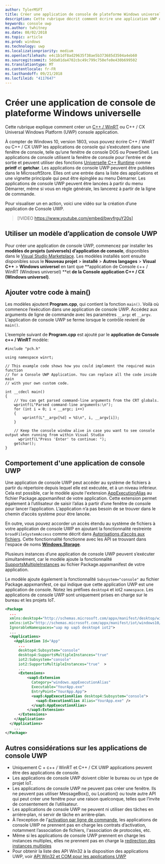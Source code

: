 ```yaml
---
author: TylerMSFT
title: Créer une application de console de plateforme Windows universelle
description: Cette rubrique décrit comment écrire une application UWP qui s’exécute dans une fenêtre de console.
keywords: console uwp
ms.author: twhitney
ms.date: 08/02/2018
ms.topic: article
ms.prod: windows
ms.technology: uwp
ms.localizationpriority: medium
ms.openlocfilehash: e4c1b1df8ad29635f38ae5b373685d3504a4eb60
ms.sourcegitcommit: 5dda01da4702cbc49c799c750efe0e430b699502
ms.translationtype: MT
ms.contentlocale: fr-FR
ms.lasthandoff: 09/21/2018
ms.locfileid: "4117647"
---
```

# <a name="create-a-universal-windows-platform-console-app"></a>Créer une application de console de plateforme Windows universelle

Cette rubrique explique comment créer un [C++ / WinRT](/windows/uwp/cpp-and-winrt-apis/intro-to-using-cpp-with-winrt) ou C++ / CX Universal Windows Platform (UWP) console application.

À compter de Windows 10, version 1803, vous pouvez écrire C++ / WinRT ou C++ / CX UWP les applications de console qui s’exécutent dans une fenêtre de console, telle qu’une fenêtre de console DOS ou PowerShell. Les applications de console utilisent la fenêtre de console pour l’entrée et de sortie et peuvent utiliser des fonctions [Universelle C++ Runtime](/cpp/c-runtime-library/reference/crt-alphabetical-function-reference) comme **printf** et **getchar**. Les applications de console UWP peuvent être publiées dans le MicrosoftStore. Elles ont une entrée dans la liste des applications et une vignette principale qui peut être épinglée au menu Démarrer. Les applications de console UWP peuvent être lancées à partir du menu Démarrer, même si vous en règle générale, les lancerez à partir de la ligne de commande.

Pour visualiser un en action, voici une vidéo sur la création d’une application de Console UWP.

> [!VIDEO https://www.youtube.com/embed/bwvfrguY20s]

## <a name="use-a-uwp-console-app-template"></a>Utiliser un modèle d’application de console UWP 

Pour créer une application de console UWP, commencez par installer les **modèles de projets (universels) d’application de console**, disponibles dans le [Visual Studio Marketplace](https://marketplace.visualstudio.com/items?itemName=AndrewWhitechapelMSFT.ConsoleAppUniversal). Les modèles installés sont ensuite disponibles sous le **Nouveau projet** > **installé** > **Autres langages** > **Visual C++** > **Windows universel** en tant que **application de Console c++ / WinRT (Windows universel) **et **de la Console application C++ / CX (Windows universel)**.

## <a name="add-your-code-to-main"></a>Ajouter votre code à main()

Les modèles ajoutent **Program.cpp**, qui contient la fonction `main()`. Voilà où commence l’exécution dans une application de console UWP. Accédez aux arguments de ligne de commande avec les paramètres `__argc` et `__argv`. L’application de console UWP se ferme lorsque le contrôle revient de `main()`.

L’exemple suivant de **Program.cpp** est ajouté par le **application de Console c++ / WinRT** modèle:

```cppwinrt
#include "pch.h"

using namespace winrt;

// This example code shows how you could implement the required main function
// for a Console UWP Application. You can replace all the code inside main
// with your own custom code.

int __cdecl main()
{
    // You can get parsed command-line arguments from the CRT globals.
    wprintf(L"Parsed command-line arguments:\n");
    for (int i = 0; i < __argc; i++)
    {
        wprintf(L"__argv[%d] = %S\n", i, __argv[i]);
    }

    // Keep the console window alive in case you want to see console output when running from within Visual Studio
      wprintf(L"Press 'Enter' to continue: ");
    getchar();
}
```

## <a name="uwp-console-app-behavior"></a>Comportement d'une application de console UWP

Une application de console UWP peut accéder au système de fichiers à partir du répertoire depuis lequel elle est exécutée, et à un niveau inférieur. Cela est possible, car le modèle ajoute l'extension [AppExecutionAlias](https://docs.microsoft.com/uwp/schemas/appxpackage/uapmanifestschema/element-uap5-appexecutionalias) au fichier Package.appxmanifest de votre application. Cette extension permet également à l’utilisateur de saisir l’alias à partir d’une fenêtre de console pour lancer l’application. L’application n’a pas besoin de se trouver dans le chemin d’accès système pour être lancée.

En outre, vous pouvez accorder un accès étendu au système de fichiers à votre application de console UWP en ajoutant la fonctionnalité restreinte `broadFileSystemAccess` comme décrit dans [Autorisations d’accès aux fichiers](https://docs.microsoft.com/windows/uwp/files/file-access-permissions). Cette fonctionnalité fonctionne avec les API se trouvant dans l'espace de noms [**Windows.Storage**](https://msdn.microsoft.com/library/windows/apps/BR227346).

Plusieurs instances d’une application de console UWP peuvent s’exécuter simultanément, car le modèle ajoute la fonctionnalité [SupportsMultipleInstances](multi-instance-uwp.md) au fichier Package.appxmanifest de votre application.

Le modèle ajoute également la fonctionnalité `Subsystem="console"` au fichier Package.appxmanifest, ce qui indique que cette application UWP est une application de console. Notez les préfixes `desktop4` et iot2 `namespace`. Les applications de console UWP sont uniquement prises en charge sur le bureau et les projets IoT.

```xml
<Package
  ...
  xmlns:desktop4="http://schemas.microsoft.com/appx/manifest/desktop/windows10/4" 
  xmlns:iot2="http://schemas.microsoft.com/appx/manifest/iot/windows10/2" 
  IgnorableNamespaces="uap mp uap5 desktop4 iot2">
  ...
  <Applications>
    <Application Id="App"
      ...
      desktop4:Subsystem="console" 
      desktop4:SupportsMultipleInstances="true" 
      iot2:Subsystem="console" 
      iot2:SupportsMultipleInstances="true"  >
      ...
      <Extensions>
          <uap5:Extension 
            Category="windows.appExecutionAlias" 
            Executable="YourApp.exe" 
            EntryPoint="YourApp.App">
            <uap5:AppExecutionAlias desktop4:Subsystem="console">
              <uap5:ExecutionAlias Alias="YourApp.exe" />
            </uap5:AppExecutionAlias>
          </uap5:Extension>
      </Extensions>
    </Application>
  </Applications>
    ...
</Package>
```

## <a name="additional-considerations-for-uwp-console-apps"></a>Autres considérations sur les applications de console UWP

- Uniquement C + c++ / WinRT et C++ / CX UWP applications peuvent être des applications de console.
- Les applications de console UWP doivent cibler le bureau ou un type de projet IoT.
- Les applications de console UWP ne peuvent pas créer une fenêtre. Ils ne peuvent pas utiliser MessageBox(), ou Location() ou toute autre API qui peut créer une fenêtre pour une raison quelconque, telles que l’invite de consentement de l’utilisateur.
- Les applications de console UWP ne peuvent ni utiliser des tâches en arrière‑plan, ni servir de tâche en arrière‑plan.
- À l’exception de l'[activation par ligne de commande](https://blogs.windows.com/buildingapps/2017/07/05/command-line-activation-universal-windows-apps/#5YJUzjBoXCL4MhAe.97), les applications de console UWP ne prennent pas en charge les contrats d’activation, notamment l’association de fichiers, l'association de protocoles, etc.
- Même si les applications de console UWP prennent en charge les instances multiples, elles ne prennent pas en charge la [redirection des instances multiples](multi-instance-uwp.md)
- Pour obtenir la liste des API Win32 à la disposition des applications UWP, voir [API Win32 et COM pour les applications UWP](https://docs.microsoft.com/uwp/win32-and-com/win32-and-com-for-uwp-apps)